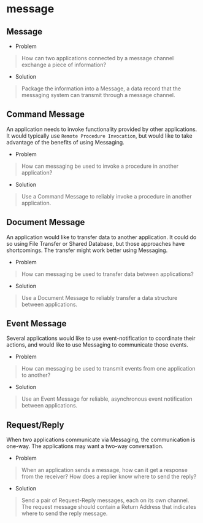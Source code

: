 # message

## Message

* Problem
> How can two applications connected by a message channel exchange a piece of information?
* Solution
> Package the information into a Message, a data record that the messaging system can transmit through a message channel.

## Command Message

An application needs to invoke functionality provided by other applications. It would typically use `Remote Procedure Invocation`, but would like to take advantage of the benefits of using Messaging.

* Problem
> How can messaging be used to invoke a procedure in another application?
* Solution
> Use a Command Message to reliably invoke a procedure in another application.

## Document Message

An application would like to transfer data to another application. It could do so using File Transfer or Shared Database, but those approaches have shortcomings. The transfer might work better using Messaging.

* Problem
> How can messaging be used to transfer data between applications?
* Solution
> Use a Document Message to reliably transfer a data structure between applications.

## Event Message

Several applications would like to use event-notification to coordinate their actions, and would like to use Messaging to communicate those events.

* Problem
> How can messaging be used to transmit events from one application to another?
* Solution
> Use an Event Message for reliable, asynchronous event notification between applications.

## Request/Reply

When two applications communicate via Messaging, the communication is one-way. The applications may want a two-way conversation.

* Problem
> When an application sends a message, how can it get a response from the receiver?
> How does a replier know where to send the reply?
* Solution
> Send a pair of Request-Reply messages, each on its own channel.
> The request message should contain a Return Address that indicates where to send the reply message.